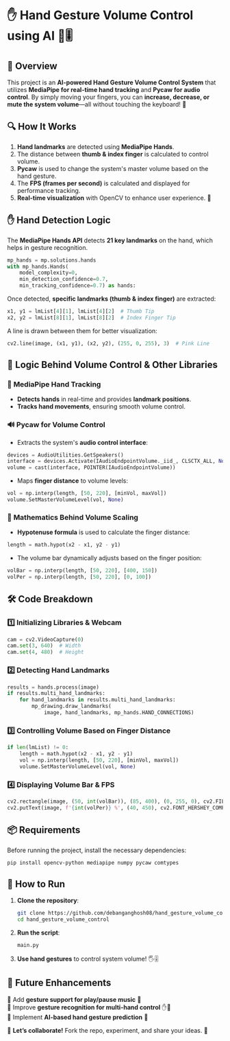 # ✋ Hand Gesture Volume Control using AI 🤖🎚️

## 📌 Overview
This project is an **AI-powered Hand Gesture Volume Control System** that utilizes **MediaPipe for real-time hand tracking** and **Pycaw for audio control**. By simply moving your fingers, you can **increase, decrease, or mute the system volume**—all without touching the keyboard! 🚀

## 🔍 How It Works
1. **Hand landmarks** are detected using **MediaPipe Hands**.
2. The distance between **thumb & index finger** is calculated to control volume.
3. **Pycaw** is used to change the system's master volume based on the hand gesture.
4. The **FPS (frames per second)** is calculated and displayed for performance tracking.
5. **Real-time visualization** with OpenCV to enhance user experience. 🎥

## ✋ Hand Detection Logic
The **MediaPipe Hands API** detects **21 key landmarks** on the hand, which helps in gesture recognition.
```python
mp_hands = mp.solutions.hands
with mp_hands.Hands(
    model_complexity=0,
    min_detection_confidence=0.7,
    min_tracking_confidence=0.7) as hands:
```

Once detected, **specific landmarks (thumb & index finger)** are extracted:
```python
x1, y1 = lmList[4][1], lmList[4][2]  # Thumb Tip
x2, y2 = lmList[8][1], lmList[8][2]  # Index Finger Tip
```

A line is drawn between them for better visualization:
```python
cv2.line(image, (x1, y1), (x2, y2), (255, 0, 255), 3)  # Pink Line
```

## 🧠 Logic Behind Volume Control & Other Libraries
### 🎯 **MediaPipe Hand Tracking**
- **Detects hands** in real-time and provides **landmark positions**.
- **Tracks hand movements**, ensuring smooth volume control.

### 🔊 **Pycaw for Volume Control**
- Extracts the system's **audio control interface**:
```python
devices = AudioUtilities.GetSpeakers()
interface = devices.Activate(IAudioEndpointVolume._iid_, CLSCTX_ALL, None)
volume = cast(interface, POINTER(IAudioEndpointVolume))
```
- Maps **finger distance** to volume levels:
```python
vol = np.interp(length, [50, 220], [minVol, maxVol])
volume.SetMasterVolumeLevel(vol, None)
```

### 📏 **Mathematics Behind Volume Scaling**
- **Hypotenuse formula** is used to calculate the finger distance:
```python
length = math.hypot(x2 - x1, y2 - y1)
```
- The volume bar dynamically adjusts based on the finger position:
```python
volBar = np.interp(length, [50, 220], [400, 150])
volPer = np.interp(length, [50, 220], [0, 100])
```

## 🛠️ Code Breakdown
### **1️⃣ Initializing Libraries & Webcam**
```python
cam = cv2.VideoCapture(0)
cam.set(3, 640)  # Width
cam.set(4, 480)  # Height
```

### **2️⃣ Detecting Hand Landmarks**
```python
results = hands.process(image)
if results.multi_hand_landmarks:
    for hand_landmarks in results.multi_hand_landmarks:
        mp_drawing.draw_landmarks(
            image, hand_landmarks, mp_hands.HAND_CONNECTIONS)
```

### **3️⃣ Controlling Volume Based on Finger Distance**
```python
if len(lmList) != 0:
    length = math.hypot(x2 - x1, y2 - y1)
    vol = np.interp(length, [50, 220], [minVol, maxVol])
    volume.SetMasterVolumeLevel(vol, None)
```

### **4️⃣ Displaying Volume Bar & FPS**
```python
cv2.rectangle(image, (50, int(volBar)), (85, 400), (0, 255, 0), cv2.FILLED)
cv2.putText(image, f'{int(volPer)} %', (40, 450), cv2.FONT_HERSHEY_COMPLEX, 1, (0, 255, 0), 3)
```

## 📦 Requirements
Before running the project, install the necessary dependencies:
```bash
pip install opencv-python mediapipe numpy pycaw comtypes
```

## 🚀 How to Run
1. **Clone the repository**:
   ```bash
   git clone https://github.com/debanganghosh08/hand_gesture_volume_control.git
   cd hand_gesture_volume_control
   ```
2. **Run the script**:
   ```bash
   main.py
   ```
3. **Use hand gestures** to control system volume! 🖐️🎚️

## 🎯 Future Enhancements
🔹 Add **gesture support for play/pause music** 🎵  
🔹 Improve **gesture recognition for multi-hand control** ✋🤚  
🔹 Implement **AI-based hand gesture prediction** 🧠  

📢 **Let’s collaborate!** Fork the repo, experiment, and share your ideas. 🚀


